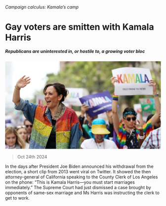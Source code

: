 ###### Campaign calculus: Kamala’s camp

# Gay voters are smitten with Kamala Harris 

##### Republicans are uninterested in, or hostile to, a growing voter bloc 

![image](images/20241026_USP508.jpg) 

> Oct 24th 2024 

In the days after President Joe Biden announced his withdrawal from the election, a short clip from 2013 went viral on Twitter. It showed the then attorney-general of California speaking to the County Clerk of Los Angeles on the phone: “This is Kamala Harris—you must start marriages immediately.” The Supreme Court had just dismissed a case brought by opponents of same-sex marriage and Ms Harris was instructing the clerk to get to work. 

